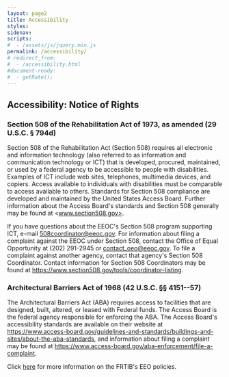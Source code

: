 ```yaml
---
layout: page2
title: Accessibility
styles:
sidenav:
scripts:
#  - /assets/js/jquery.min.js
permalink: /accessibility/
# redirect_from:
#  - /accessibility.html
#document-ready:
#  - getRate();
---
```


## Accessibility: Notice of Rights

### Section 508 of the Rehabilitation Act of 1973, as amended (29 U.S.C. § 794d)

Section 508 of the Rehabilitation Act (Section 508) requires all electronic and information technology (also referred to as information and communication technology or ICT) that is developed, procured, maintained, or used by a federal agency to be accessible to people with disabilities. Examples of ICT include web sites, telephones, multimedia devices, and copiers. Access available to individuals with disabilities must be comparable to access available to others. Standards for Section 508 compliance are developed and maintained by the United States Access Board. Further information about the Access Board's standards and Section 508 generally may be found at <www.section508.gov>.

If you have questions about the EEOC's Section 508 program supporting ICT, e-mail  <508coordinator@eeoc.gov>. For information about filing a complaint against the EEOC under Section 508, contact the Office of Equal Opportunity at (202) 291-2945 or <contact_oeo@eeoc.gov>. To file a complaint against another agency, contact that agency's Section 508 Coordinator. Contact information for Section 508 Coordinators may be found at <https://www.section508.gov/tools/coordinator-listing>.

### Architectural Barriers Act of 1968 (42 U.S.C. §§ 4151--57)

The Architectural Barriers Act (ABA) requires access to facilities that are designed, built, altered, or leased with Federal funds. The Access Board is the federal agency responsible for enforcing the ABA. The Access Board's accessibility standards are available on their website at <https://www.access-board.gov/guidelines-and-standards/buildings-and-sites/about-the-aba-standards>, and information about filing a complaint may be found at <https://www.access-board.gov/aba-enforcement/file-a-complaint>.

Click [here]({{site.baseurl}}/EEO/) for more information on the FRTIB's EEO policies.

<!-- CONTENT END -->
